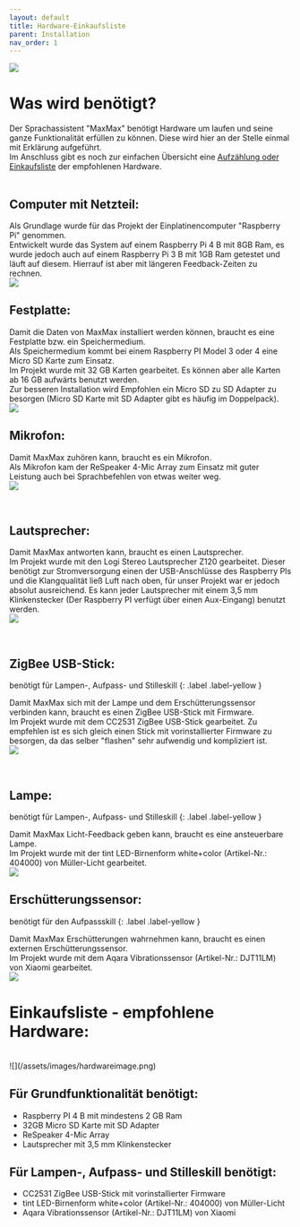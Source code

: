 ```yaml
---
layout: default
title: Hardware-Einkaufsliste
parent: Installation
nav_order: 1
---
```


![](/assets/images/hardwareonimage.png)
<br />

# Was wird benötigt?
Der Sprachassistent "MaxMax" benötigt Hardware um laufen und seine ganze Funktionalität erfüllen zu können. Diese wird hier an der Stelle einmal mit Erklärung aufgeführt. <br /> Im Anschluss gibt es noch zur einfachen Übersicht eine [Aufzählung oder Einkaufsliste](#einkaufsliste---empfohlene-hardware) der empfohlenen Hardware.
<br />
<br />

## Computer mit Netzteil:
Als Grundlage wurde für das Projekt der Einplatinencomputer "Raspberry Pi" genommen. <br />
Entwickelt wurde das System auf einem Raspberry Pi 4 B mit 8GB Ram, es wurde jedoch auch auf einem Raspberry Pi 3 B mit 1GB Ram getestet und läuft auf diesem. Hierrauf ist aber mit längeren Feedback-Zeiten zu rechnen.
<br />
![](/assets/images/piimage.png)
<br />

## Festplatte:
Damit die Daten von MaxMax installiert werden können, braucht es eine Festplatte bzw. ein Speichermedium. <br />
Als Speichermedium kommt bei einem Raspberry PI Model 3 oder 4 eine Micro SD Karte zum Einsatz.<br /> Im Projekt wurde mit 32 GB Karten gearbeitet. Es können aber alle Karten ab 16 GB aufwärts benutzt werden.<br /> Zur besseren Installation wird Empfohlen ein Micro SD zu SD Adapter zu besorgen (Micro SD Karte mit SD Adapter gibt es häufig im Doppelpack). 
<br />
![](/assets/images/sdimage.png)
<br />

## Mikrofon:
Damit MaxMax zuhören kann, braucht es ein Mikrofon.<br />
Als Mikrofon kam der ReSpeaker 4-Mic Array zum Einsatz mit guter Leistung auch bei Sprachbefehlen von etwas weiter weg.
<br />
![](/assets/images/micimage.png)

<br />

## Lautsprecher:
Damit MaxMax antworten kann, braucht es einen Lautsprecher. <br />
Im Projekt wurde mit den Logi Stereo Lautsprecher Z120 gearbeitet. Dieser benötigt zur Stromversorgung einen der USB-Anschlüsse des Raspberry PIs und die Klangqualität ließ Luft nach oben, für unser Projekt war er jedoch absolut ausreichend.
Es kann jeder Lautsprecher mit einem 3,5 mm Klinkenstecker (Der Raspberry PI verfügt über einen Aux-Eingang) benutzt werden. 
<br />
![](/assets/images/auximage.png)

<br />

## ZigBee USB-Stick:
<div class="labels" markdown="1">
benötigt für Lampen-, Aufpass- und Stilleskill
{: .label .label-yellow }
</div>

Damit MaxMax sich mit der Lampe und dem Erschütterungssensor verbinden kann, braucht es einen ZigBee USB-Stick mit Firmware.<br />
Im Projekt wurde mit dem CC2531 ZigBee USB-Stick gearbeitet. Zu empfehlen ist es sich gleich einen Stick mit vorinstallierter Firmware zu besorgen, da das selber "flashen" sehr aufwendig und kompliziert ist.
<br />
![](/assets/images/zigbeeimage.png)

<br />

## Lampe:
<div class="labels" markdown="1">
benötigt für Lampen-, Aufpass- und Stilleskill
{: .label .label-yellow }
</div>

Damit MaxMax Licht-Feedback geben kann, braucht es eine ansteuerbare Lampe. <br />
Im Projekt wurde mit der tint LED-Birnenform white+color (Artikel-Nr.: 404000) von Müller-Licht gearbeitet. 
<br />
![](/assets/images/lampimage.png)
<br />

## Erschütterungssensor:

<div class="labels" markdown="1">
benötigt für den Aufpassskill
{: .label .label-yellow }
</div>

Damit MaxMax Erschütterungen wahrnehmen kann, braucht es einen externen Erschütterungssensor. <br />
Im Projekt wurde mit dem Aqara Vibrationssensor (Artikel-Nr.: DJT11LM) von Xiaomi gearbeitet. 
<br />
![](/assets/images/sensorimage.png)
<br />

# Einkaufsliste - empfohlene Hardware:
<br />
![](/assets/images/hardwareimage.png)
<br />

## Für Grundfunktionalität benötigt:
- Raspberry PI 4 B mit mindestens 2 GB Ram
- 32GB Micro SD Karte mit SD Adapter
- ReSpeaker 4-Mic Array
- Lautsprecher mit 3,5 mm Klinkenstecker

## Für Lampen-, Aufpass- und Stilleskill benötigt:
- CC2531 ZigBee USB-Stick mit vorinstallierter Firmware
- tint LED-Birnenform white+color (Artikel-Nr.: 404000) von Müller-Licht
- Aqara Vibrationssensor (Artikel-Nr.: DJT11LM) von Xiaomi